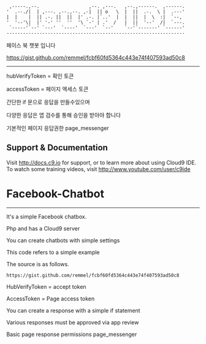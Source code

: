 
     ,-----.,--.                  ,--. ,---.   ,--.,------.  ,------.
    '  .--./|  | ,---. ,--.,--. ,-|  || o   \  |  ||  .-.  \ |  .---'
    |  |    |  || .-. ||  ||  |' .-. |`..'  |  |  ||  |  \  :|  `--, 
    '  '--'\|  |' '-' ''  ''  '\ `-' | .'  /   |  ||  '--'  /|  `---.
     `-----'`--' `---'  `----'  `---'  `--'    `--'`-------' `------'
    ----------------------------------------------------------------- 

페이스 북 챗봇 입니다

https://gist.github.com/remmel/fcbf60fd5364c443e74f407593ad50c8

--------------------------------------------------------------------------------

hubVerifyToken = 확인 토큰

accessToken = 페이지 엑세스 토큰

간단한 if 문으로 응답을 만들수있으며 

다양한 응답은 앱 검수를 통해 승인을 받아야 합니다

기본적인 페이지 응답권한 page_messenger

## Support & Documentation

Visit http://docs.c9.io for support, or to learn more about using Cloud9 IDE. 
To watch some training videos, visit http://www.youtube.com/user/c9ide

# Facebook-Chatbot


--------------------------------------------------------------------------------


It's a simple Facebook chatbox.

Php and has a Cloud9 server

You can create chatbots with simple settings

This code refers to a simple example

The source is as follows.

    https://gist.github.com/remmel/fcbf60fd5364c443e74f407593ad50c8
    
HubVerifyToken = accept token

AccessToken = Page access token

You can create a response with a simple if statement

Various responses must be approved via app review

Basic page response permissions page_messenger
